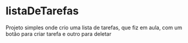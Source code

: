 # listaDeTarefas
Projeto simples onde crio uma lista de tarefas, que fiz em aula, com um botão para criar tarefa e outro para deletar
